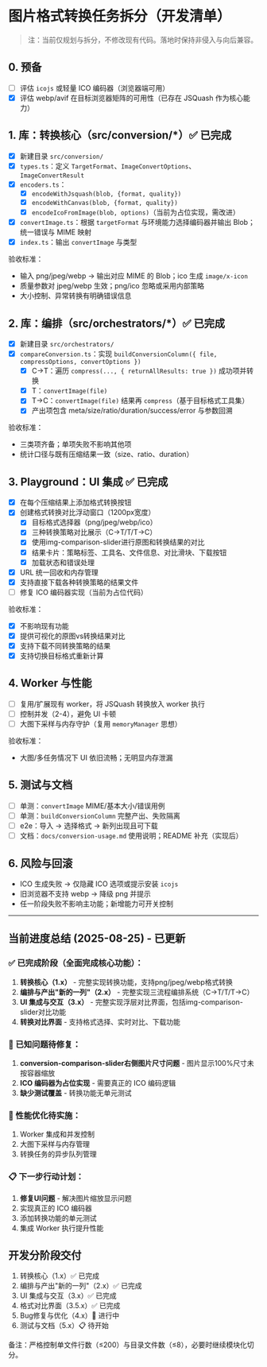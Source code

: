 # 图片格式转换任务拆分（开发清单）

> 注：当前仅规划与拆分，不修改现有代码。落地时保持非侵入与向后兼容。

## 0. 预备

- [ ] 评估 `icojs` 或轻量 ICO 编码器（浏览器端可用）
- [x] 评估 webp/avif 在目标浏览器矩阵的可用性（已存在 JSQuash 作为核心能力）

## 1. 库：转换核心（src/conversion/\*）✅ 已完成

- [x] 新建目录 `src/conversion/`
- [x] `types.ts`：定义 `TargetFormat`、`ImageConvertOptions`、`ImageConvertResult`
- [x] `encoders.ts`：
  - [x] `encodeWithJsquash(blob, {format, quality})`
  - [x] `encodeWithCanvas(blob, {format, quality})`
  - [x] `encodeIcoFromImage(blob, options)`（当前为占位实现，需改进）
- [x] `convertImage.ts`：根据 `targetFormat` 与环境能力选择编码器并输出 Blob；统一错误与 MIME 映射
- [x] `index.ts`：输出 `convertImage` 与类型

验收标准：

- 输入 png/jpeg/webp → 输出对应 MIME 的 Blob；ico 生成 `image/x-icon`
- 质量参数对 jpeg/webp 生效；png/ico 忽略或采用内部策略
- 大小控制、异常转换有明确错误信息

## 2. 库：编排（src/orchestrators/\*）✅ 已完成

- [x] 新建目录 `src/orchestrators/`
- [x] `compareConversion.ts`：实现 `buildConversionColumn({ file, compressOptions, convertOptions })`
  - [x] C→T：遍历 `compress(..., { returnAllResults: true })` 成功项并转换
  - [x] T：`convertImage(file)`
  - [x] T→C：`convertImage(file)` 结果再 `compress`（基于目标格式工具集）
  - [x] 产出项包含 meta/size/ratio/duration/success/error 与参数回溯

验收标准：

- 三类项齐备；单项失败不影响其他项
- 统计口径与既有压缩结果一致（size、ratio、duration）

## 3. Playground：UI 集成 ✅ 已完成

- [x] 在每个压缩结果上添加格式转换按钮
- [x] 创建格式转换对比浮动窗口（1200px宽度）
  - [x] 目标格式选择器（png/jpeg/webp/ico）
  - [x] 三种转换策略对比展示（C→T/T/T→C）
  - [x] 使用img-comparison-slider进行原图和转换结果的对比
  - [x] 结果卡片：策略标签、工具名、文件信息、对比滑块、下载按钮
  - [x] 加载状态和错误处理
- [x] URL 统一回收和内存管理
- [x] 支持直接下载各种转换策略的结果文件
- [ ] 修复 ICO 编码器实现（当前为占位代码）

验收标准：

- [x] 不影响现有功能
- [x] 提供可视化的原图vs转换结果对比
- [x] 支持下载不同转换策略的结果
- [x] 支持切换目标格式重新计算

## 4. Worker 与性能

- [ ] 复用/扩展现有 worker，将 JSQuash 转换放入 worker 执行
- [ ] 控制并发（2-4），避免 UI 卡顿
- [ ] 大图下采样与内存守护（复用 `memoryManager` 思想）

验收标准：

- 大图/多任务情况下 UI 依旧流畅；无明显内存泄漏

## 5. 测试与文档

- [ ] 单测：`convertImage` MIME/基本大小/错误用例
- [ ] 单测：`buildConversionColumn` 完整产出、失败隔离
- [ ] e2e：导入 → 选择格式 → 新列出现且可下载
- [ ] 文档：`docs/conversion-usage.md` 使用说明；README 补充（实现后）

## 6. 风险与回滚

- ICO 生成失败 → 仅隐藏 ICO 选项或提示安装 `icojs`
- 旧浏览器不支持 webp → 降级 png 并提示
- 任一阶段失败不影响主功能；新增能力可开关控制

---

## 当前进度总结 (2025-08-25) - 已更新

### ✅ 已完成阶段（全面完成核心功能）：

1. **转换核心（1.x）** - 完整实现转换功能，支持png/jpeg/webp格式转换
2. **编排与产出"新的一列"（2.x）** - 完整实现三流程编排系统（C→T/T/T→C）
3. **UI 集成与交互（3.x）** - 完整实现浮层对比界面，包括img-comparison-slider对比功能
4. **转换对比界面** - 支持格式选择、实时对比、下载功能

### 🔴 已知问题待修复：

1. **conversion-comparison-slider右侧图片尺寸问题** - 图片显示100%尺寸未按容器缩放
2. **ICO 编码器为占位实现** - 需要真正的 ICO 编码逻辑
3. **缺少测试覆盖** - 转换功能无单元测试

### 🔄 性能优化待实施：

1. Worker 集成和并发控制
2. 大图下采样与内存管理
3. 转换任务的异步队列管理

### 📋 下一步行动计划：

1. **修复UI问题** - 解决图片缩放显示问题
2. 实现真正的 ICO 编码器
3. 添加转换功能的单元测试
4. 集成 Worker 执行提升性能

## 开发分阶段交付

1. 转换核心（1.x）✅ 已完成
2. 编排与产出"新的一列"（2.x）✅ 已完成
3. UI 集成与交互（3.x）✅ 已完成
4. 格式对比界面（3.5.x）✅ 已完成
5. Bug修复与优化（4.x）🔄 进行中
6. 测试与文档（5.x）📋 待开始

备注：严格控制单文件行数（≤200）与目录文件数（≤8），必要时继续模块化切分。
